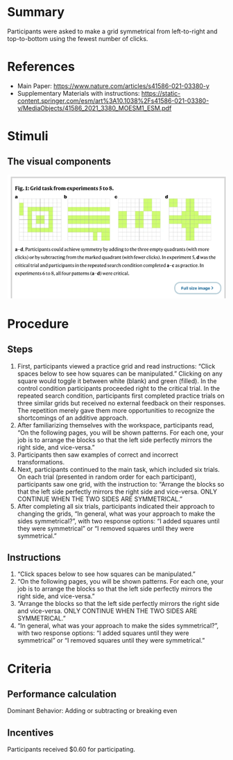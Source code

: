 # Summary
Participants were asked to make a grid symmetrical from left-to-right and top-to-bottom using the fewest number of clicks.

# References
- Main Paper: https://www.nature.com/articles/s41586-021-03380-y
- Supplementary Materials with instructions: https://static-content.springer.com/esm/art%3A10.1038%2Fs41586-021-03380-y/MediaObjects/41586_2021_3380_MOESM1_ESM.pdf

# Stimuli
## The visual components
![image](/images/abstract_grid.png)

# Procedure
## Steps
1. First, participants viewed a practice grid and read instructions: “Click spaces below to see how squares can be manipulated.” Clicking on any square would toggle it between white (blank) and green (filled). In the control condition participants proceeded right to the critical trial. In the repeated search condition, participants first completed practice trials on three similar grids but received no external feedback on their responses. The repetition merely gave them more opportunities to recognize the shortcomings of an additive approach.
2. After familiarizing themselves with the workspace, participants read, “On the following pages, you will be shown patterns. For each one, your job is to arrange the blocks so that the left side perfectly mirrors the right side, and vice-versa.” 
3. Participants then saw examples of correct and incorrect transformations. 
4. Next, participants continued to the main task, which included six trials. On each trial (presented in random order for each participant), participants saw one grid, with the instruction to: “Arrange the blocks so that the left side perfectly mirrors the right side and vice-versa. ONLY CONTINUE WHEN THE TWO SIDES ARE SYMMETRICAL.”
5. After completing all six trials, participants indicated their approach to changing the grids, “In general, what was your approach to make the sides symmetrical?”, with two response options: “I added squares until they were symmetrical” or “I removed squares until they were symmetrical.”


## Instructions
1. “Click spaces below to see how squares can be manipulated.” 
2. “On the following pages, you will be shown patterns. For each one, your job is to arrange the blocks so that
the left side perfectly mirrors the right side, and vice-versa.” 
3. “Arrange the blocks so that the left side perfectly mirrors the right
side and vice-versa. ONLY CONTINUE WHEN THE TWO SIDES ARE SYMMETRICAL.”
4. “In general, what was your approach to make the sides symmetrical?”, with two response options: “I added squares until they were symmetrical” or “I removed squares until they were symmetrical.”

# Criteria
## Performance calculation
Dominant Behavior: Adding or subtracting or breaking even  

## Incentives
Participants received $0.60 for participating.

